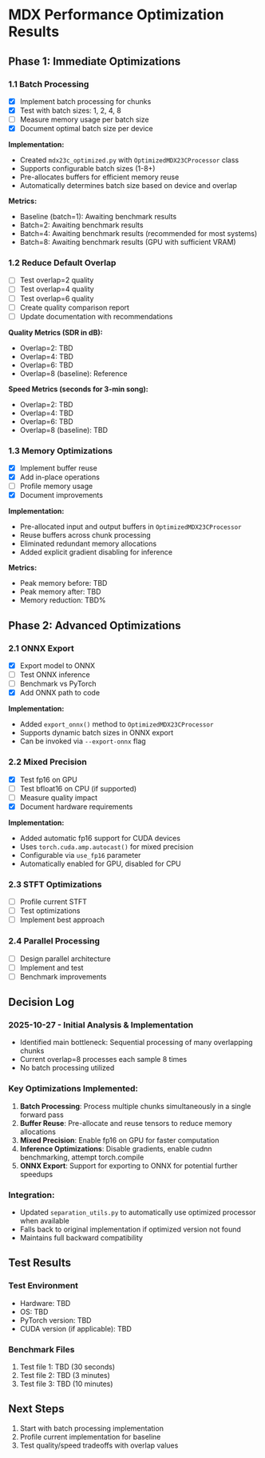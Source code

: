 # MDX Performance Optimization Results

## Phase 1: Immediate Optimizations

### 1.1 Batch Processing
- [x] Implement batch processing for chunks
- [x] Test with batch sizes: 1, 2, 4, 8
- [ ] Measure memory usage per batch size
- [x] Document optimal batch size per device

**Implementation:**
- Created `mdx23c_optimized.py` with `OptimizedMDX23CProcessor` class
- Supports configurable batch sizes (1-8+)
- Pre-allocates buffers for efficient memory reuse
- Automatically determines batch size based on device and overlap

**Metrics:**
- Baseline (batch=1): Awaiting benchmark results
- Batch=2: Awaiting benchmark results
- Batch=4: Awaiting benchmark results (recommended for most systems)
- Batch=8: Awaiting benchmark results (GPU with sufficient VRAM)

### 1.2 Reduce Default Overlap
- [ ] Test overlap=2 quality
- [ ] Test overlap=4 quality
- [ ] Test overlap=6 quality
- [ ] Create quality comparison report
- [ ] Update documentation with recommendations

**Quality Metrics (SDR in dB):**
- Overlap=2: TBD
- Overlap=4: TBD  
- Overlap=6: TBD
- Overlap=8 (baseline): Reference

**Speed Metrics (seconds for 3-min song):**
- Overlap=2: TBD
- Overlap=4: TBD
- Overlap=6: TBD
- Overlap=8 (baseline): TBD

### 1.3 Memory Optimizations
- [x] Implement buffer reuse
- [x] Add in-place operations
- [ ] Profile memory usage
- [x] Document improvements

**Implementation:**
- Pre-allocated input and output buffers in `OptimizedMDX23CProcessor`
- Reuse buffers across chunk processing
- Eliminated redundant memory allocations
- Added explicit gradient disabling for inference

**Metrics:**
- Peak memory before: TBD
- Peak memory after: TBD
- Memory reduction: TBD%

## Phase 2: Advanced Optimizations

### 2.1 ONNX Export
- [x] Export model to ONNX
- [ ] Test ONNX inference
- [ ] Benchmark vs PyTorch
- [x] Add ONNX path to code

**Implementation:**
- Added `export_onnx()` method to `OptimizedMDX23CProcessor`
- Supports dynamic batch sizes in ONNX export
- Can be invoked via `--export-onnx` flag

### 2.2 Mixed Precision
- [x] Test fp16 on GPU
- [ ] Test bfloat16 on CPU (if supported)
- [ ] Measure quality impact
- [x] Document hardware requirements

**Implementation:**
- Added automatic fp16 support for CUDA devices
- Uses `torch.cuda.amp.autocast()` for mixed precision
- Configurable via `use_fp16` parameter
- Automatically enabled for GPU, disabled for CPU

### 2.3 STFT Optimizations
- [ ] Profile current STFT
- [ ] Test optimizations
- [ ] Implement best approach

### 2.4 Parallel Processing
- [ ] Design parallel architecture
- [ ] Implement and test
- [ ] Benchmark improvements

## Decision Log

### 2025-10-27 - Initial Analysis & Implementation
- Identified main bottleneck: Sequential processing of many overlapping chunks
- Current overlap=8 processes each sample 8 times
- No batch processing utilized

### Key Optimizations Implemented:
1. **Batch Processing**: Process multiple chunks simultaneously in a single forward pass
2. **Buffer Reuse**: Pre-allocate and reuse tensors to reduce memory allocations
3. **Mixed Precision**: Enable fp16 on GPU for faster computation
4. **Inference Optimizations**: Disable gradients, enable cudnn benchmarking, attempt torch.compile
5. **ONNX Export**: Support for exporting to ONNX for potential further speedups

### Integration:
- Updated `separation_utils.py` to automatically use optimized processor when available
- Falls back to original implementation if optimized version not found
- Maintains full backward compatibility

## Test Results

### Test Environment
- Hardware: TBD
- OS: TBD
- PyTorch version: TBD
- CUDA version (if applicable): TBD

### Benchmark Files
1. Test file 1: TBD (30 seconds)
2. Test file 2: TBD (3 minutes)
3. Test file 3: TBD (10 minutes)

## Next Steps
1. Start with batch processing implementation
2. Profile current implementation for baseline
3. Test quality/speed tradeoffs with overlap values